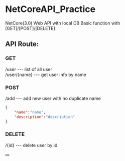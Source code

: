 # NetCoreAPI_Practice
NetCore(3.0) Web API with local DB
Basic function with [GET]/[POST]/[DELETE]
## API Route: 
### GET
/user --- list of all user</br>
/user/{name} --- get user info by name
### POST 
/add --- add new user with no duplicate name
```json
{
    "name":"name",
    "description":"description"
}
```
### DELETE
/{id} --- delete user by id


:zzz:
